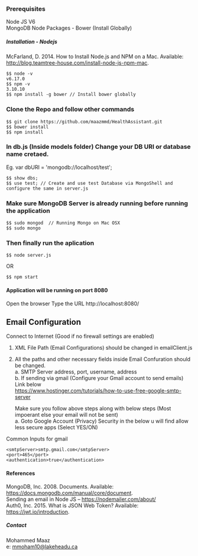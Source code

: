 ### Prerequisites
Node JS V6  
MongoDB
Node Packages - Bower (Install Globally)

##### Installation - Nodejs
McFarland, D. 2014. How to Install Node.js and NPM on a Mac. Available: http://blog.teamtree-house.com/install-node-js-npm-mac. 

```
$$ node -v
v6.17.0
$$ npm -v
3.10.10
$$ npm install -g bower // Install bower globally

```
### Clone the Repo and follow other commands 
```
$$ git clone https://github.com/maazmmd/HealthAssistant.git
$$ bower install 
$$ npm install
```
### In db.js (Inside models folder) Change your DB URI or database name cretaed.  
Eg. var dbURI = 'mongodb://localhost/test';
```
$$ show dbs;
$$ use test; // Create and use test Database via MongoShell and configure the same in server.js   
```

### Make sure MongoDB Server is already running before running the application 
```
$$ sudo mongod  // Running Mongo on Mac OSX
$$ sudo mongo
```

### Then finally run the aplication
```
$$ node server.js
```
OR
```
$$ npm start
```
#### Application will be running on port 8080
Open the browser
Type the URL
http://localhost:8080/


## Email Configuration
Connect to Internet (Good if no firewall settings are enabled)  

1. XML File Path (Email Configurations) should be changed in emailClient.js  
2. All the paths and other necessary fields inside Email Confuration should be changed.  
   a. SMTP Server address, port, username, address  
   b. If sending via gmail (Configure your Gmail account to send emails) Link below  
   https://www.hostinger.com/tutorials/how-to-use-free-google-smtp-server  
   
   Make sure you follow above steps along with below steps (Most impoerant else your email will not be sent)  
   a. Goto Google Account (Privacy) Security in the below u will find allow less secure apps (Select YES/ON)  
   
Common Inputs for gmail  
```
<smtpServer>smtp.gmail.com</smtpServer>  
<port>465</port>  
<authentication>true</authentication>
```

#### References
MongoDB, Inc. 2008. Documents. Available: https://docs.mongodb.com/manual/core/document.   
Sending an email in Node JS – https://nodemailer.com/about/  
Auth0, Inc. 2015. What is JSON Web Token? Available: https://jwt.io/introduction.   

##### Contact 
Mohammed Maaz  
e: mmoham10@lakeheadu.ca


